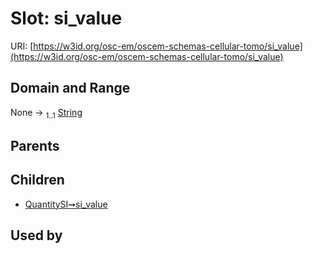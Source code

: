 
# Slot: si_value



URI: [https://w3id.org/osc-em/oscem-schemas-cellular-tomo/si_value](https://w3id.org/osc-em/oscem-schemas-cellular-tomo/si_value)


## Domain and Range

None &#8594;  <sub>1..1</sub> [String](types/String.md)

## Parents


## Children

 *  [QuantitySI➞si_value](QuantitySI_si_value.md)

## Used by

